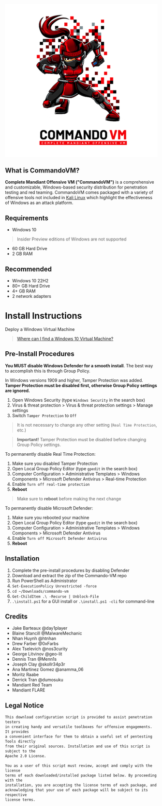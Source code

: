 ![CommandoLogo](Images/commando-readme.png)

## What is CommandoVM?

**Complete Mandiant Offensive VM ("CommandoVM")** is a comprehensive and customizable, Windows-based security distribution for penetration testing and red teaming. CommandoVM comes packaged with a variety of offensive tools not included in [Kali Linux](https://www.kali.org/) which highlight the effectiveness of Windows as an attack platform.

## Requirements
* Windows 10
> Insider Preview editions of Windows are not supported
* 60 GB Hard Drive
* 2 GB RAM

## Recommended
* Windows 10 22H2
* 80+ GB Hard Drive
* 4+ GB RAM
* 2 network adapters

# Install Instructions
Deploy a Windows Virtual Machine
   > [Where can I find a Windows 10 Virtual Machine?](https://www.microsoft.com/en-us/software-download/windows10ISO)

## Pre-Install Procedures
**You MUST disable Windows Defender for a smooth install**. The best way to accomplish this is through Group Policy.

In Windows versions 1909 and higher, Tamper Protection was added.
**Tamper Protection must be disabled first, otherwise Group Policy settings are ignored.**

1. Open Windows Security (type `Windows Security` in the search box)
1. Virus & threat protection > Virus & threat protection settings > Manage settings
1. Switch `Tamper Protection` to `Off` 
> It is not necessary to change any other setting (`Real Time Protection`, etc.)

> **Important!** Tamper Protection must be disabled before changing Group Policy settings.

To permanently disable Real Time Protection:

1. Make sure you disabled Tamper Protection
1. Open Local Group Policy Editor (type `gpedit` in the search box)
1. Computer Configuration > Administrative Templates > Windows Components > Microsoft Defender Antivirus > Real-time Protection
1. Enable `Turn off real-time protection`
1. **Reboot**
> Make sure to **reboot** before making the next change

To permanently disable Microsoft Defender:

1. Make sure you rebooted your machine
1. Open Local Group Policy Editor (type `gpedit` in the search box)
1. Computer Configuration > Administrative Templates > Windows Components > Microsoft Defender Antivirus
1. Enable `Turn off Microsoft Defender Antivirus`
1. **Reboot**

  [1]: https://stackoverflow.com/questions/62174426/how-to-permanently-disable-windows-defender-real-time-protection-with-gpo

## Installation 
1. Complete the pre-install procedures by disabling Defender
1. Download and extract the zip of the Commando-VM repo
1. Run PowerShell as Administrator
1. `Set-ExecutionPolicy Unrestricted -force`
1. `cd ~/Downloads/commando-vm`
1. `Get-ChildItem .\ -Recurse | Unblock-File`
1. `.\install.ps1` for a GUI install or `.\install.ps1 -cli` for command-line

## Credits

- Jake Barteaux         @day1player
- Blaine Stancill       @MalwareMechanic
- Nhan Huynh            @htnhan
- Drew Farber           @0xFarbs
- Alex Tselevich        @nos3curity
- George Litvinov       @geo-lit
- Dennis Tran           @Menn1s
- Joseph Clay           @skollr34p3r
- Ana Martinez Gomez    @anamma_06
- Moritz Raabe
- Derrick Tran          @dumosuku
- Mandiant Red Team
- Mandiant FLARE

## Legal Notice

```
This download configuration script is provided to assist penetration testers
in creating handy and versatile toolboxes for offensive engagements. It provides 
a convenient interface for them to obtain a useful set of pentesting Tools directly 
from their original sources. Installation and use of this script is subject to the 
Apache 2.0 License.
 
You as a user of this script must review, accept and comply with the license
terms of each downloaded/installed package listed below. By proceeding with the
installation, you are accepting the license terms of each package, and
acknowledging that your use of each package will be subject to its respective
license terms.
```
